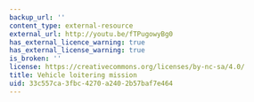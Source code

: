 ```yaml
---
backup_url: ''
content_type: external-resource
external_url: http://youtu.be/fTPugowyBg0
has_external_licence_warning: true
has_external_license_warning: true
is_broken: ''
license: https://creativecommons.org/licenses/by-nc-sa/4.0/
title: Vehicle loitering mission
uid: 33c557ca-3fbc-4270-a240-2b57baf7e464
---
```

